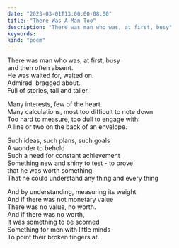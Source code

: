 ```yaml
---
date: "2023-03-01T13:00:00-08:00"
title: "There Was A Man Too"
description: "There was man who was, at first, busy"
keywords:
kind: "poem"
---
```


There was man who was, at first, busy  
and then often absent.  
He was waited for, waited on.  
Admired, bragged about.  
Full of stories, tall and taller.  

Many interests, few of the heart.  
Many calculations, most too difficult to note down  
Too hard to measure, too dull to engage with:  
A line or two on the back of an envelope.  

Such ideas, such plans, such goals  
A wonder to behold  
Such a need for constant achievement  
Something new and shiny to test - to prove  
that he was worth something.  
That he could understand any thing and every thing  

And by understanding, measuring its weight  
And if there was not monetary value  
There was no value, no worth.  
And if there was no worth,  
It was something to be scorned  
Something for men with little minds  
To point their broken fingers at.  
